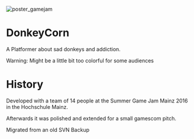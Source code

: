 ![poster_gamejam](https://user-images.githubusercontent.com/16963076/178115398-f9601ce7-1273-4920-b77b-430e2a742f81.png)


# DonkeyCorn

A Platformer about sad donkeys and addiction.

Warning: Might be a little bit too colorful for some audiences

# History

Developed with a team of 14 people at the Summer Game Jam Mainz 2016 in the Hochschule Mainz.

Afterwards it was polished and extended for a small gamescom pitch.

Migrated from an old SVN Backup
